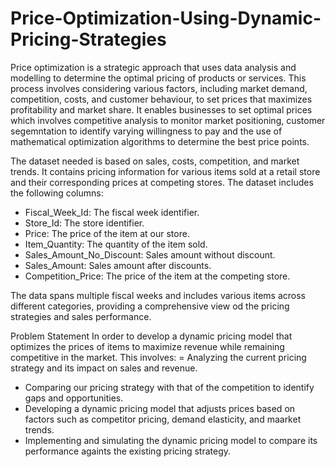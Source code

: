 # Price-Optimization-Using-Dynamic-Pricing-Strategies

Price optimization is a strategic approach that uses data analysis and modelling to determine the optimal pricing of products or services. This process involves considering various factors, including market demand, competition, costs, and customer behaviour, to set prices that maximizes profitability and market share. It enables businesses to set optimal prices which involves competitive analysis to monitor market positioning, customer segemntation to identify varying willingness to pay and the use of mathematical optimization algorithms to determine the best price points. 

The dataset needed is based on sales, costs, competition, and market trends. It contains pricing information for various items sold at a retail store and their corresponding prices at competing stores. The dataset includes the following columns:
  - Fiscal_Week_Id: The fiscal week identifier.
  - Store_Id: The store identifier.
  - Price: The price of the item at our store.
  - Item_Quantity: The quantity of the item sold.
  - Sales_Amount_No_Discount: Sales amount without discount.
  - Sales_Amount: Sales amount after discounts.
  - Competition_Price: The price of the item at the competing store.

The data spans multiple fiscal weeks and includes various items across different categories, providing a comprehensive view od the pricing strategies and sales performance.

Problem Statement
In order to develop a dynamic pricing model that optimizes the prices of items to maximize revenue while remaining competitive in the market. This involves:
  = Analyzing the current pricing strategy and its impact on sales and revenue.
  - Comparing our pricing strategy with that of the competition to identify gaps and opportunities.
  - Developing a dynamic pricing model that adjusts prices based on factors such as competitor  pricing, demand elasticity, and maarket trends.
  - Implementing and simulating the dynamic pricing model to compare its performance againts the existing pricing strategy.
